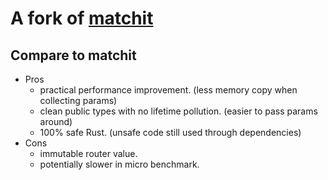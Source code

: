 # A fork of [matchit](https://github.com/ibraheemdev/matchit)

## Compare to matchit
- Pros
  - practical performance improvement. (less memory copy when collecting params)
  - clean public types with no lifetime pollution. (easier to pass params around) 
  - 100% safe Rust. (unsafe code still used through dependencies)
- Cons
  - immutable router value.
  - potentially slower in micro benchmark.

